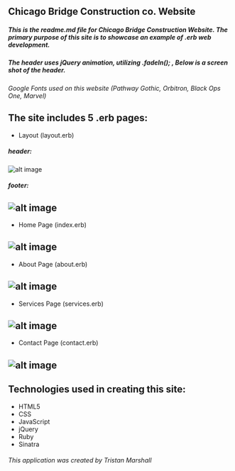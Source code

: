 ## Chicago Bridge Construction co. Website

##### This is the readme.md file for Chicago Bridge Construction Website. The primary purpose of this site is to showcase an example of .erb web development.

##### The header uses jQuery animation, utilizing .fadeIn(); , Below is a screen shot of the header.

*Google Fonts used on this website (Pathway Gothic, Orbitron, Black Ops One, Marvel)*

## The site includes 5 .erb pages:
* Layout (layout.erb)

##### header:

![alt image](http://i.imgur.com/MQUBYWu.png)
##### footer:
![alt image](http://i.imgur.com/HqakTZY.png)
--

* Home Page (index.erb)

![alt image](http://i.imgur.com/4MpO5F8.png)
--

* About Page (about.erb)

![alt image](http://i.imgur.com/aICF2MG.png)
--

* Services Page (services.erb)

![alt image](http://i.imgur.com/Vln5EPP.png)
--

* Contact Page (contact.erb)

![alt image](http://i.imgur.com/6HfHxjb.png)
--

## Technologies used in creating this site:

* HTML5
* CSS
* JavaScript
* jQuery
* Ruby
* Sinatra

###### This application was created by Tristan Marshall
